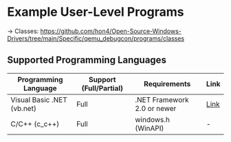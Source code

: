 # Example User-Level Programs
-> Classes: https://github.com/hon4/Open-Source-Windows-Drivers/tree/main/Specific/qemu_debugcon/programs/classes

## Supported Programming Languages
| Programming Language         | Support (Full/Partial) | Requirements                | Link |
|------------------------------|------------------------|-----------------------------|------|
| Visual Basic .NET (vb.net)   | Full                   | .NET Framework 2.0 or newer | [Link](https://github.com/hon4/Open-Source-Windows-Drivers/tree/main/Specific/qemu_debugcon/programs/programs/vb.net/) |
| C/C++ (c_c++)                | Full                   | windows.h (WinAPI)          | - |
